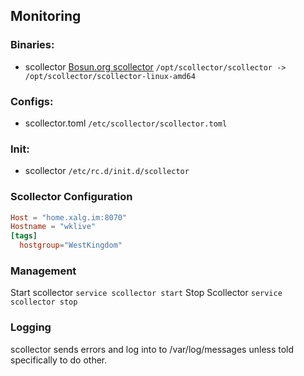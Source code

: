 ## Monitoring

### Binaries:
- scollector [Bosun.org scollector](https://bosun.org/scollector "scollector mainpage")
    `/opt/scollector/scollector -> /opt/scollector/scollector-linux-amd64`
### Configs:
- scollector.toml `/etc/scollector/scollector.toml`

### Init:
- scollector 
    `/etc/rc.d/init.d/scollector`

### Scollector Configuration
```toml
Host = "home.xalg.im:8070"
Hostname = "wklive"
[tags]
  hostgroup="WestKingdom"
```

### Management

Start scollector
`service scollector start`
Stop Scollector
`service scollector stop`

### Logging
scollector sends errors and log into to /var/log/messages unless told specifically to do other.
